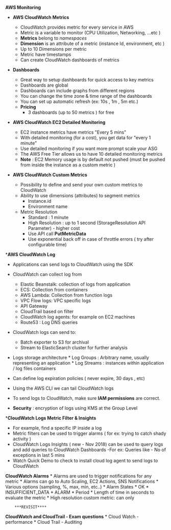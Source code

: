 **AWS Monitoring**
* **AWS CloudWatch Metrics**
    * CloudWatch provides metric for every service in AWS
    * Metric is a variable to monitor (CPU Utilization, Networking, ...etc )
    * **Metrics** belong to _namespaces_
    * **Dimension** is an attribute of a metric (instance Id, environment, etc )
    * Up to 10 Dimensions per metric
    * Metric have timestamps
    * Can create CloudWatch dashboards of metrics
* **Dashboards**
    * Great way to setup dashboards for quick access to key metrics
    * Dashboards are global
    * Dashboards can include graphs from different regions
    * You can change the time zone & time range of the dashboards
    * You can set up automatic refresh (ex: 10s , 1m , 5m etc.)
    * **Pricing**
        * 3 dashboards (up to 50 metrics ) for free
       
* **AWS CloudWatch EC2 Detailed Monitoring**  
    * EC2 instance metrics have metrics "Every 5 mins"
    * With detailed monitoring (for a cost), you get data for "every 1 minute"
    * Use detailed monitoring if you want more prompt scale your ASG
    * The AWS Free Tier allows us to have 10 detailed monitoring metrics
    * **Note** : EC2 Memory usage is by default not pushed (must be pushed from inside the instance as a custom metric )
    
* **AWS CloudWatch Custom Metrics**
    * Possibility to define and send your own custom metrics to CloudWatch
    * Ability to use dimensions (attributes) to segment metrics
        * Instance.id
        * Environment name
    * Metric Resolution 
        * Standard : 1 minute
        * High Resolution : up to 1 second (StorageResolution API Parameter) - higher cost     
        * Use API call **PutMetricData**
        * Use exponential back off in case of throttle errors ( try after configurable time)
        
       
***AWS CloudWatch Log**
   * Applications can send logs to CloudWatch using the SDK
   * CloudWatch can collect log from 
        * Elastic Beanstalk: collection of logs from application
        * ECS: Collection from containers
        * AWS Lambda: Collection from function logs
        * VPC Flow logs: VPC specific logs
        * API Gateway
        * CloudTrail based on filter
        * CloudWatch log agents: for example on EC2 machines
        * Route53 : Log DNS queries
   * CloudWatch logs can send to:
        * Batch exporter to S3 for archival
        * Stream to ElasticSearch cluster for further analysis
        
   * Logs storage architecture
    * Log Groups : Arbitrary name, usually representing an application
    * Log Streams : instances within application / log files containers
   * Can define log expiration policies ( never expire, 30 days , etc)
   * Using the AWS CLI we can tail CloudWatch logs
   * To send logs to CloudWatch, make sure **IAM permissions** are correct.
   * **Security** : encryption of logs using KMS at the Group Level
   
***CloudWatch Logs Metric Filter & Insights**
   * For example, find a specific IP inside a log
   * Metric filters can be used to trigger alarms ( for ex: trying to catch shady activity )
   * CloudWatch Logs Insights ( new - Nov 2018) can be used to query logs and add queries to CloudWatch Dashboards -For ex:  Queries like - No of exceptions in last 5 mins
   * Watch Quick Demo to check to install cloud log agent to send logs to CloudWatch 
   
   
   
**CloudWatch Alarms**
    * Alarms are used to trigger notifications for any metric
    * Alarms can go to Auto Scaling, EC2 Actions, SNS Notifications
    * Various options (sampling, %, max, min, etc..)
    * Alarm States
        * OK
        * INSUFFICIENT_DATA
        * ALARM
    * Period
        * Length of time in seconds to evaluate the metric 
        * High resolution custom metric: can only 
        
        
        
        ***REVISIT****
   
**CloudWatch and CloudTrail - Exam questions** 
    * Cloud Watch - performance
    * Cloud Trail - Auditing 
   
   
   
   
   
   
       
